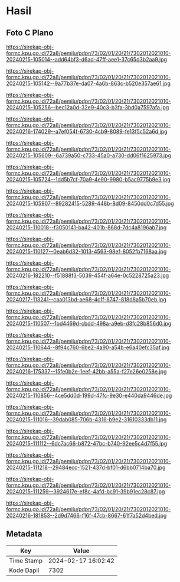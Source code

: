# Hasil

## Foto C Plano

https://sirekap-obj-formc.kpu.go.id/72a8/pemilu/pdpr/73/02/01/20/21/7302012021010-20240215-105014--add64bf3-d6ad-47ff-aee1-37c65d3b2aa9.jpg

https://sirekap-obj-formc.kpu.go.id/72a8/pemilu/pdpr/73/02/01/20/21/7302012021010-20240215-105142--9a77b37e-da07-4a6b-863c-b520e357ae61.jpg

https://sirekap-obj-formc.kpu.go.id/72a8/pemilu/pdpr/73/02/01/20/21/7302012021010-20240215-105256--bec12a0d-32e9-40c3-b3fa-3bd0a7597afa.jpg

https://sirekap-obj-formc.kpu.go.id/72a8/pemilu/pdpr/73/02/01/20/21/7302012021010-20240216-174029--a7ef054f-6730-4cb9-8089-fe13f5c52a6d.jpg

https://sirekap-obj-formc.kpu.go.id/72a8/pemilu/pdpr/73/02/01/20/21/7302012021010-20240215-105609--6a739a50-c733-45a0-a730-dd06f1625973.jpg

https://sirekap-obj-formc.kpu.go.id/72a8/pemilu/pdpr/73/02/01/20/21/7302012021010-20240215-105724--1dd5b7cf-70a9-4e90-9980-b5ac9775b9e3.jpg

https://sirekap-obj-formc.kpu.go.id/72a8/pemilu/pdpr/73/02/01/20/21/7302012021010-20240215-105907--89282415-5289-448b-8d09-8450dd0c7d55.jpg

https://sirekap-obj-formc.kpu.go.id/72a8/pemilu/pdpr/73/02/01/20/21/7302012021010-20240215-110018--f3050141-ba42-401b-868d-7dc4a8196ab7.jpg

https://sirekap-obj-formc.kpu.go.id/72a8/pemilu/pdpr/73/02/01/20/21/7302012021010-20240215-110127--0eab6d32-1013-4563-98ef-8052fb7168aa.jpg

https://sirekap-obj-formc.kpu.go.id/72a8/pemilu/pdpr/73/02/01/20/21/7302012021010-20240216-182210--f51888f3-5039-454f-a64e-0c5228725a23.jpg

https://sirekap-obj-formc.kpu.go.id/72a8/pemilu/pdpr/73/02/01/20/21/7302012021010-20240217-113241--caa013bd-ae68-4c1f-8747-818d8a5b70eb.jpg

https://sirekap-obj-formc.kpu.go.id/72a8/pemilu/pdpr/73/02/01/20/21/7302012021010-20240215-110507--1bd4469d-cbdd-498a-a9eb-d3fc28b856d0.jpg

https://sirekap-obj-formc.kpu.go.id/72a8/pemilu/pdpr/73/02/01/20/21/7302012021010-20240215-110644--8f94c760-6be2-4a90-a54b-e6a40efc35af.jpg

https://sirekap-obj-formc.kpu.go.id/72a8/pemilu/pdpr/73/02/01/20/21/7302012021010-20240216-175337--15fe0b2e-1eef-42bb-a55a-f27e26e0258e.jpg

https://sirekap-obj-formc.kpu.go.id/72a8/pemilu/pdpr/73/02/01/20/21/7302012021010-20240215-110856--4ce5dd0d-199d-47fc-9e30-e440da9446de.jpg

https://sirekap-obj-formc.kpu.go.id/72a8/pemilu/pdpr/73/02/01/20/21/7302012021010-20240215-111016--39dab085-706b-4316-b9e2-31610333db11.jpg

https://sirekap-obj-formc.kpu.go.id/72a8/pemilu/pdpr/73/02/01/20/21/7302012021010-20240215-111112--6dc7ac66-b872-47bc-b740-92ee5c4d7f55.jpg

https://sirekap-obj-formc.kpu.go.id/72a8/pemilu/pdpr/73/02/01/20/21/7302012021010-20240215-111218--29484ecc-1521-437d-bf01-d6bb0714ba70.jpg

https://sirekap-obj-formc.kpu.go.id/72a8/pemilu/pdpr/73/02/01/20/21/7302012021010-20240215-111259--3924617e-ef8c-4afd-bc91-39b91ec28c87.jpg

https://sirekap-obj-formc.kpu.go.id/72a8/pemilu/pdpr/73/02/01/20/21/7302012021010-20240216-181853--2d9d7466-f16f-47cb-8667-61f7a52d4bed.jpg


## Metadata

| Key        | Value               |
| ---------- | ------------------- |
| Time Stamp | 2024-02-17 16:02:42 |
| Kode Dapil | 7302                |



